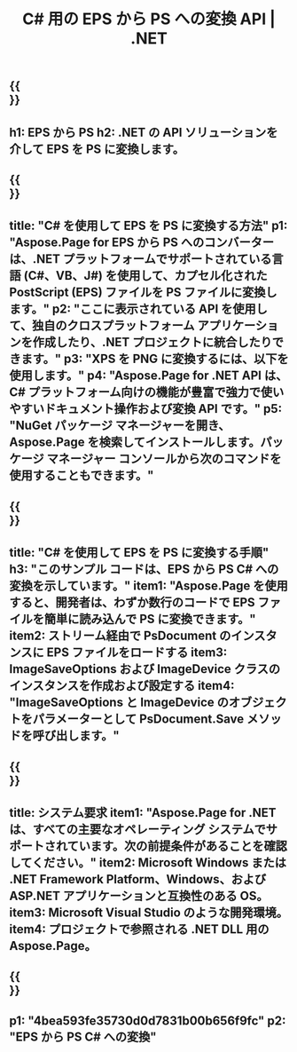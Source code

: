 ﻿---
translation: true
template: /_templates/_conversion-child-net.md
title: C# 用の EPS から PS への変換 API |  .NET
url: /net/conversion/eps-to-ps/
description: EPS から PS C# への変換のサンプル コード。 VB.NET、Asp.NET、または任意の .NET ベースのアプリケーション内でバッチ EPS ファイルを PS に変換するための API サンプル コードを使用します。
informat: EPS
outformat: PS
otherformats: XPS PS
---

{{<section banner>}}
---
h1: EPS から PS
h2: .NET の API ソリューションを介して EPS を PS に変換します。
---

{{<section overview>}}
---
title: "C# を使用して EPS を PS に変換する方法"
p1: "Aspose.Page for EPS から PS へのコンバーターは、.NET プラットフォームでサポートされている言語 (C#、VB、J#) を使用して、カプセル化された PostScript (EPS) ファイルを PS ファイルに変換します。"
p2: "ここに表示されている API を使用して、独自のクロスプラットフォーム アプリケーションを作成したり、.NET プロジェクトに統合したりできます。"
p3: "XPS を PNG に変換するには、以下を使用します。"
p4: "Aspose.Page for .NET API は、C# プラットフォーム向けの機能が豊富で強力で使いやすいドキュメント操作および変換 API です。"
p5: "NuGet パッケージ マネージャーを開き、Aspose.Page を検索してインストールします。パッケージ マネージャー コンソールから次のコマンドを使用することもできます。"
---

{{<section feature1>}}
---
title: "C# を使用して EPS を PS に変換する手順"
h3: "このサンプル コードは、EPS から PS C# への変換を示しています。"
item1: "Aspose.Page を使用すると、開発者は、わずか数行のコードで EPS ファイルを簡単に読み込んで PS に変換できます。"
item2: ストリーム経由で PsDocument のインスタンスに EPS ファイルをロードする
item3: ImageSaveOptions および ImageDevice クラスのインスタンスを作成および設定する
item4: "ImageSaveOptions と ImageDevice のオブジェクトをパラメーターとして PsDocument.Save メソッドを呼び出します。"
---

{{<section feature2>}}
---
title: システム要求
item1: "Aspose.Page for .NET は、すべての主要なオペレーティング システムでサポートされています。次の前提条件があることを確認してください。"
item2: Microsoft Windows または .NET Framework Platform、Windows、および ASP.NET アプリケーションと互換性のある OS。
item3: Microsoft Visual Studio のような開発環境。
item4: プロジェクトで参照される .NET DLL 用の Aspose.Page。
---

{{<section gist>}}
---
p1: "4bea593fe35730d0d7831b00b656f9fc"
p2: "EPS から PS C# への変換"
---

